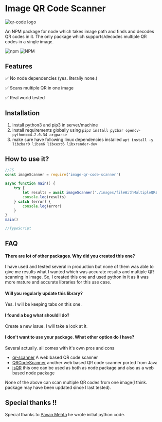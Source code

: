 # Image QR Code Scanner

![qr-code logo](https://user-images.githubusercontent.com/6497827/91564420-40b4a680-e95e-11ea-9a45-e8fc7084aa4a.png)

An NPM package for node which takes image path and finds and decodes QR codes in it. The only package which supports/decodes multiple QR codes in a single image.

![npm](https://img.shields.io/npm/v/image-qr-code-scanner?style=flat-square)
![NPM](https://img.shields.io/npm/l/image-qr-code-scanner?style=flat-square)

## Features

✅ No node dependencies (yes. literally none.)

✅ Scans multiple QR in one image

✅ Real world tested 

## Installation

1. Install python3 and pip3 in server/machine
1. Install requirements globally using
        `pip3 install pyzbar opencv-python==4.2.0.34 argparse`
1. make sure have following linux dependencies installed 
        `apt install -y libzbar0 libsm6 libxext6 libxrender-dev`

## How to use it?

```javascript
//JS
const imageScanner = require('image-qr-code-scanner')

async function main() {
    try {
        let results = await imageScanner('./images/fileWithMultipleQRs.jpg')
        console.log(results)
    } catch (error) {
        console.log(error)
    }
}
main()
```

```typescript
//TypeScript

```

## FAQ

#### There are lot of other packages. Why did you created this one?
I have used and tested several in production but none of them was able to give me results what I wanted which was accurate results and multiple QR scanning in image. So, I created this one and used python in it as it was more mature and accurate libraries for this use case.

#### Will you regularly update this library?
Yes. I will be keeping tabs on this one.

#### I found a bug what should I do?
Create a new issue. I will take a look at it. 

#### I don't want to use your package. What other option do I have?

Several actually. all comes with it's own pros and cons

- [qr-scanner](https://www.npmjs.com/package/qr-scanner) A web based QR code scanner
- [QRCodeScanner](https://www.npmjs.com/package/qr-code-scanner) another web based QR code scanner ported from Java
- [jsQR](https://github.com/cozmo/jsQR) this one can be used as both as node package and also as a web based node package

None of the above can scan multiple QR codes from one image(I think. package may have been updated since I last tested).

## Special thanks !!
Special thanks to [Pavan Mehta](https://github.com/pavanmehta91) he wrote initial python code.
